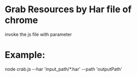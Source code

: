 # Grab Resources by Har file of chrome
invoke the js file with parameter

# Example:
node crab.js --har 'input_path/*.har' --path 'outputPath'